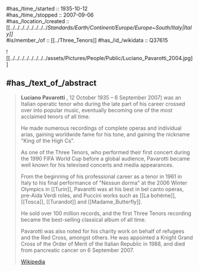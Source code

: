﻿---
aliases:
- "Luciano Pavarotti"
---

#has_/time_/started :: 1935-10-12   
#has_/time_/stopped  :: 2007-09-06  
#has_/location_/created :: [[../../../../../../../../_Standards/Earth/Continent/Europe/Europe~South/Italy|Italy]]  
#is_/member_/of :: [[../Three_Tenors]]
#has_/id_/wikidata :: Q37615

![[../../../../../../../../assets/Pictures/People/Public/Luciano_Pavarotti_2004.jpg]]

## #has_/text_of_/abstract 

> **Luciano Pavarotti** , 12 October 1935 – 6 September 2007) was an Italian operatic tenor 
> who during the late part of his career crossed over into popular music, 
> eventually becoming one of the most acclaimed tenors of all time. 
> 
> He made numerous recordings of complete operas and individual arias, 
> gaining worldwide fame for his tone, and gaining the nickname "King of the High Cs".
>
> As one of the Three Tenors, who performed their first concert 
> during the 1990 FIFA World Cup before a global audience, 
> Pavarotti became well known for his televised concerts and media appearances. 
> 
> From the beginning of his professional career as a tenor in 1961 in Italy 
> to his final performance of "Nessun dorma" at the 2006 Winter Olympics in [[Turin]], 
> Pavarotti was at his best in bel canto operas, pre-Aida Verdi roles, and Puccini works 
> such as [[La bohème]], [[Tosca]], [[Turandot]] and [[Madame_Butterfly]]. 
> 
> He sold over 100 million records, and the first Three Tenors recording 
> became the best-selling classical album of all time. 
> 
> Pavarotti was also noted for his charity work on behalf of refugees 
> and the Red Cross, amongst others. 
> He was appointed a Knight Grand Cross of the Order of Merit of the Italian Republic 
> in 1988, and died from pancreatic cancer on 6 September 2007.
>
> [Wikipedia](https://en.wikipedia.org/wiki/Luciano%20Pavarotti)


